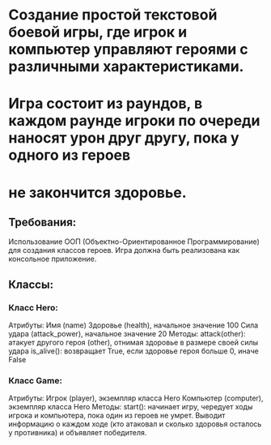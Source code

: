 # Создание простой текстовой боевой игры, где игрок и компьютер управляют героями с различными характеристиками. 
# Игра состоит из раундов, в каждом раунде игроки по очереди наносят урон друг другу, пока у одного из героев
# не закончится здоровье.

## Требования:

Использование ООП (Объектно-Ориентированное Программирование) для создания классов героев.
Игра должна быть реализована как консольное приложение.

## Классы:

### Класс Hero:

Атрибуты:
Имя (name)
Здоровье (health), начальное значение 100
Сила удара (attack_power), начальное значение 20
Методы:
attack(other): атакует другого героя (other), отнимая здоровье в размере своей силы удара
is_alive(): возвращает True, если здоровье героя больше 0, иначе False

### Класс Game:

Атрибуты:
Игрок (player), экземпляр класса Hero
Компьютер (computer), экземпляр класса Hero
Методы:
start(): начинает игру, чередует ходы игрока и компьютера, пока один из героев не умрет. 
Выводит информацию о каждом ходе (кто атаковал и сколько здоровья осталось у противника) и объявляет 
победителя.